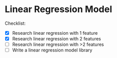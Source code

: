 # Linear Regression Model

Checklist:

- [X] Research linear regression with 1 feature
- [X] Research linear regression with 2 features
- [ ] Research linear regression with >2 features
- [ ] Write a linear regression model library